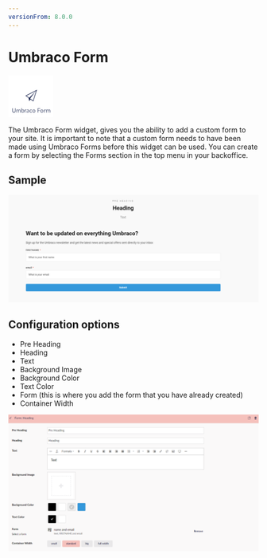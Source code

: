 ```yaml
---
versionFrom: 8.0.0
---
```


# Umbraco Form

![Umbraco Form widget icon](images/The-Umbraco-Form-Widget.png)

The Umbraco Form widget, gives you the ability to add a custom form to your site. It is important to note that a custom form needs to have been made using Umbraco Forms before this widget can be used.
You can create a form by selecting the Forms section in the top menu in your backoffice.

## Sample

![Umbraco Form Frontend](images/Umbracoform-frontend.png)

## Configuration options

- Pre Heading
- Heading
- Text
- Background Image
- Background Color
- Text Color
- Form (this is where you add the form that you have already created)
- Container Width

![Umbraco Form Backffce](images/Umbracoform-backoffice.png)
